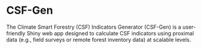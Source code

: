 # CSF-Gen
The Climate Smart Forestry (CSF) Indicators Generator (CSF-Gen) is a user-friendly Shiny web app designed to calculate CSF indicators using proximal data (e.g., field surveys or remote forest inventory data) at scalable levels. 
